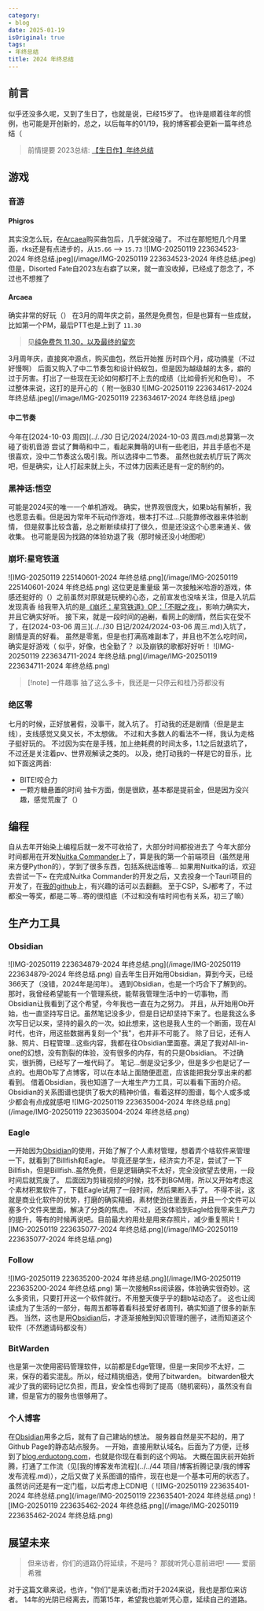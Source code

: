 ```yaml
---
category:
- blog
date: 2025-01-19
isOriginal: true
tags:
- 年终总结
title: 2024 年终总结
---
```

## 前言
似乎还没多久呢，又到了生日了，也就是说，已经15岁了。
也许是顺着往年的惯例，也可能是开创新的，总之，以后每年的01/19，我的博客都会更新一篇年终总结（
> 前情提要
> 2023总结: [【生日作】年终总结](https://www.bilibili.com/video/BV13N4y1H7KV/)
## 游戏
### 音游
#### Phigros
其实没怎么玩，在[Arcaea](#Arcaea)购买曲包后，几乎就没碰了。
不过在那短短几个月里面，rks还是有点进步的，从`15.66` --> `15.73`
![IMG-20250119 223634523-2024 年终总结.jpeg](/image/IMG-20250119 223634523-2024 年终总结.jpeg)
但是，Disorted Fate自2023左右癖了以来，就一直没收掉，已经成了怨念了，不过也不想推了
#### Arcaea
确实非常的好玩（）
在3月的周年庆之前，虽然是免费包，但是也算有一些成就，比如第一个PM，最后PTT也是上到了 `11.30`
> 见[纯免费包 11.30，以及最终的留恋](https://www.bilibili.com/video/BV1aC411b7Ew/)

3月周年庆，直接爽冲源点，购买曲包，然后开始推
历时四个月，成功摘星（不过好慢啊）
后面又购入了中二节奏包和设计蚂蚁包，但是因为越级越的太多，癖的过于厉害。打出了一些现在无论如何都打不上去的成绩（比如骨折光和色号）。
不过整体来说，这打的是开心的（
附一张B30
![IMG-20250119 223634617-2024 年终总结.jpeg](/image/IMG-20250119 223634617-2024 年终总结.jpeg)
#### 中二节奏
今年在[2024-10-03 周四](../../30 日记/2024/2024-10-03 周四.md)总算第一次碰了街机音游
尝试了舞萌和中二，看起来舞萌的UI有一些老旧，并且手感也不是很喜欢，没中二节奏这么吸引我。所以选择中二节奏。
虽然也就去机厅玩了两次吧，但是确实，让人打起来就上头，不过体力因素还是有一定的制约的。
### 黑神话:悟空
可能是2024买的唯一一个单机游戏。
确实，世界观很庞大，如果b站有解析，我也愿意去看。但是因为常年不玩动作游戏，根本打不过...只能靠修改器来体验剧情， 但是叙事比较含蓄，总之断断续续打了很久，但是还没这个心思来通关、做收集。
也可能是因为找路的体验劝退了我（那时候还没小地图呢）
### 崩坏:星穹铁道
![IMG-20250119 225140601-2024 年终总结.png](/image/IMG-20250119 225140601-2024 年终总结.png)
这位更是重量级
第一次接触米哈游的游戏，体感还挺好的（）之前虽然对原就是玩梗的心态，之前宣发也没啥关注，但是入坑后发现真香
给我带入坑的是[《崩坏：星穹铁道》OP：「不眠之夜」](https://www.bilibili.com/video/BV1me411n7eu/?spm_id_from=333.337.search-card.all.click)，影响力确实大，并且它确实好听。
接下来，就是一段时间的~~追剧~~，看网上的剧情，然后实在受不了，在[2024-03-06 周三](../../30 日记/2024/2024-03-06 周三.md)入坑了，剧情是真的好看。
虽然是零氪，但是也打满高难副本了，并且也不怎么吃时间，确实是好游戏（
似乎，好像，也全勤了？
以及崩铁的歌都好好听！
![IMG-20250119 223634711-2024 年终总结.png](/image/IMG-20250119 223634711-2024 年终总结.png)

> [!note] 一件趣事
> 抽了这么多卡，我还是一只停云和桂乃芬都没有
### 绝区零
七月的时候，正好放暑假，没事干，就入坑了。
打动我的还是剧情（但是是主线），支线感觉又臭又长，不太想做。
不过和大多数人的看法不一样，我认为走格子挺好玩的。
不过因为实在是手残，加上绝耗费的时间太多，1.1之后就退坑了，不过还是关注着pv、世界观解读之类的。
以及，绝打动我的一样是它的音乐，比如下面这两首:
- BITE!咬合力
- 一颗方糖悬置的时间
抽卡方面，倒是很欧，基本都是提前金，但是因为没兴趣，感觉荒废了（）
## 编程
自从去年开始染上编程后就一发不可收拾了，大部分时间都投进去了 
今年大部分时间都用在开发[Nuitka Commander](https://nuitka-commander.github.io/)上了，算是我的第一个前端项目（虽然是用来方便Python的），学到了很多东西，包括系统运维等... 如果用Nuitka的话，欢迎去尝试一下~
在完成Nuitka Commander的开发之后，又去投身一个Tauri项目的开发了，在[我的github](https://github.com/erduotong)上，有兴趣的话可以去翻翻。
至于CSP，SJ都考了，不过都没一等奖，都是二等...寄的很彻底（不过和没有啥时间也有关系，初三了嘛）
## 生产力工具
### Obsidian
![IMG-20250119 223634879-2024 年终总结.png](/image/IMG-20250119 223634879-2024 年终总结.png)
自去年生日开始用Obsidian，算到今天，已经366天了（没错，2024年是闰年）。
遇到Obsidian，也是一个巧合下了解到的。那时，我曾经希望能有一个管理系统，能帮我管理生活中的一切事物，而Obsidian让我看到了这个希望，今年我也一直在为之努力。
并且，从开始用Ob开始，也一直坚持写日记。虽然笔记没多少，但是日记却坚持下来了。也是我这么多次写日记以来，坚持的最久的一次。如此想来，这也是我人生的一个断面，现在AI时代，也许，用这些数据再复刻一个"我"，也并非不可能了。
除了日记，还有人脉、照片、日程管理...这些内容，我都在往Obsidian里面塞。满足了我对All-in-one的幻想，没有割裂的体验，没有很多的内存，有的只是Obsidian。
不过确实，很折腾，已经写了一堆代码了。
笔记...倒是没记多少，但是多少也是记了一点的。也用Ob写了点博客，可以在本站上面随便逛逛，应该能把我分享出来的都看到。
借着Obsidian，我也知道了一大堆生产力工具，可以看看下面的介绍。
Obsidian的关系图谱也提供了极大的精神价值，看着这样的图谱，每个人或多或少都会有点成就感吧
![IMG-20250119 223635004-2024 年终总结.png](/image/IMG-20250119 223635004-2024 年终总结.png)
### Eagle
一开始因为[Obsidian](#Obsidian)的使用，开始了解了个人素材管理，想着弄个啥软件来管理一下，就看到了Billfish和Eagle。
毕竟还是学生，经济实力不足，尝试了一下Billfish，但是Billfish..虽然免费，但是逻辑确实不太好，完全没欲望去使用，一段时间后就荒废了。
后面因为剪辑视频的时候，找不到BGM用，所以又开始考虑这个素材积累软件了，下载Eagle试用了一段时间，然后果断入手了。
不得不说，这就是商业化软件的优势，打磨的确实精细，素材使劲往里面丢，并且一个文件可以塞多个文件夹里面，解决了分类的焦虑。
不过，还没体验到Eagle给我带来生产力的提升，等有的时候再说吧。目前最大的用处是用来存照片，减少重复照片
![IMG-20250119 223635077-2024 年终总结.png](/image/IMG-20250119 223635077-2024 年终总结.png)
### Follow
![IMG-20250119 223635200-2024 年终总结.png](/image/IMG-20250119 223635200-2024 年终总结.png)
第一次接触Rss阅读器，体验确实很奇妙。这么多资讯，只要打开这一个软件就行。不用整天傻乎乎的翻b站动态了。
这也让阅读成为了生活的一部分，每周五都等着看科技爱好者周刊，确实知道了很多的新东西。
当然，这也是用[Obsidian](#Obsidian)后，才逐渐接触到知识管理的圈子，进而知道这个软件（不然邀请码都没有）
### BitWarden
也是第一次使用密码管理软件，以前都是Edge管理，但是一来同步不太好，二来，保存的着实混乱。所以，经过精挑细选，使用了bitwarden。
bitwarden极大减少了我的密码记忆负担，而且，安全性也得到了提高（随机密码），虽然没有自建，但是官方的服务也很够用了。

### 个人博客
在[Obsidian](#Obsidian)用多之后，就有了自己建站的想法。
服务器自然是买不起的，用了Github Page的静态站点服务。
一开始，直接用默认域名。后面为了方便，迁移到了[blog.erduotong.com](https://blog.erduotong.com)，也就是你现在看到的这个网站。
大概在国庆前开始折腾，打通了工作流（见[我的博客发布流程](../../44 项目/博客折腾记录/我的博客发布流程.md)），之后又做了关系图谱的插件，现在也是一个基本可用的状态了。虽然访问还是有一定门槛，以后考虑上CDN吧（
![IMG-20250119 223635401-2024 年终总结.png](/image/IMG-20250119 223635401-2024 年终总结.png)
![IMG-20250119 223635462-2024 年终总结.png](/image/IMG-20250119 223635462-2024 年终总结.png)

## 展望未来
> 但来访者，你们的道路仍将延续，不是吗？
> 那就听凭心意前进吧!
> —— 爱丽希雅

对于这篇文章来说，也许，"你们"是来访者;而对于2024来说，我也是那位来访者。
14年的光阴已经离去，而第15年，希望我也能听凭心意，延续自己的道路。

